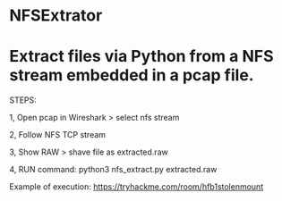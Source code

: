 # NFSExtrator
Extract files via Python from a NFS stream embedded in a pcap file.
========
STEPS:

1, Open pcap in Wireshark > select nfs stream


2, Follow NFS TCP stream 


3, Show RAW > shave file as extracted.raw


4, RUN command: python3 nfs_extract.py extracted.raw



Example of execution: https://tryhackme.com/room/hfb1stolenmount
